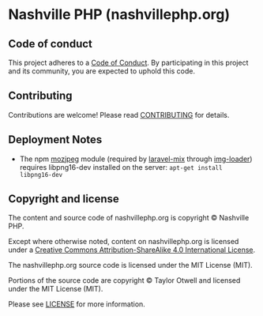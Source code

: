 # Nashville PHP (nashvillephp.org)

## Code of conduct

This project adheres to a [Code of Conduct][]. By participating in this project
and its community, you are expected to uphold this code.

## Contributing

Contributions are welcome! Please read [CONTRIBUTING][] for details.

## Deployment Notes

* The npm [mozjpeg][] module (required by [laravel-mix][] through [img-loader][])
  requires libpng16-dev installed on the server: `apt-get install libpng16-dev`

## Copyright and license

The content and source code of nashvillephp.org is copyright © Nashville PHP.

Except where otherwise noted, content on nashvillephp.org is licensed under a
[Creative Commons Attribution-ShareAlike 4.0 International License][cc-by-sa].

The nashvillephp.org source code is licensed under the MIT License (MIT).

Portions of the source code are copyright © Taylor Otwell and licensed under
the MIT License (MIT).

Please see [LICENSE][] for more information.


[code of conduct]: https://github.com/nashvillephp/policies
[contributing]: https://github.com/nashvillephp/nashvillephp.org/blob/master/CONTRIBUTING.md
[cc-by-sa]: https://creativecommons.org/licenses/by-sa/4.0/
[license]: https://github.com/nashvillephp/nashvillephp.org/blob/master/LICENSE
[mozjpeg]: https://www.npmjs.com/package/mozjpeg
[laravel-mix]: https://www.npmjs.com/package/laravel-mix
[img-loader]: https://www.npmjs.com/package/img-loader
